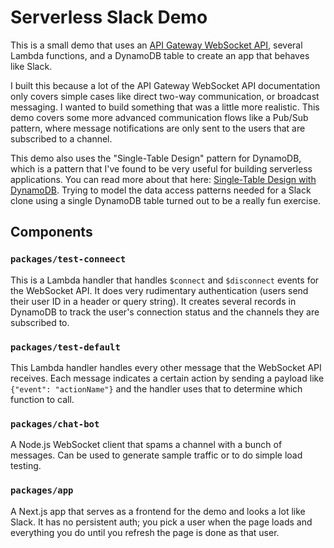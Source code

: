 # Serverless Slack Demo

This is a small demo that uses an [API Gateway WebSocket API](https://docs.aws.amazon.com/apigateway/latest/developerguide/apigateway-websocket-api.html), several Lambda functions, and a DynamoDB table to create an app that behaves like Slack.

I built this because a lot of the API Gateway WebSocket API documentation only covers simple cases like direct two-way communication, or broadcast messaging. I wanted to build something that was a little more realistic. This demo covers some more advanced communication flows like a Pub/Sub pattern, where message notifications are only sent to the users that are subscribed to a channel.

This demo also uses the "Single-Table Design" pattern for DynamoDB, which is a pattern that I've found to be very useful for building serverless applications. You can read more about that here: [Single-Table Design with DynamoDB](https://www.alexdebrie.com/posts/dynamodb-single-table/). Trying to model the data access patterns needed for a Slack clone using a single DynamoDB table turned out to be a really fun exercise.

## Components

### `packages/test-conneect`

This is a Lambda handler that handles `$connect` and `$disconnect` events for the WebSocket API. It does very rudimentary authentication (users send their user ID in a header or query string). It creates several records in DynamoDB to track the user's connection status and the channels they are subscribed to.

### `packages/test-default`

This Lambda handler handles every other message that the WebSocket API receives. Each message indicates a certain action by sending a payload like `{"event": "actionName"}` and the handler uses that to determine which function to call.

### `packages/chat-bot`

A Node.js WebSocket client that spams a channel with a bunch of messages. Can be used to generate sample traffic or to do simple load testing.

### `packages/app`

A Next.js app that serves as a frontend for the demo and looks a lot like Slack. It has no persistent auth; you pick a user when the page loads and everything you do until you refresh the page is done as that user.

